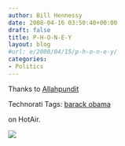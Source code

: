 ```yaml
---
author: Bill Hennessy
date: 2008-04-16 03:50:40+00:00
draft: false
title: P-H-O-N-E-Y
layout: blog
#url: e/2008/04/15/p-h-o-n-e-y/
categories:
- Politics
---
```


Thanks to [Allahpundit](https://hotair.com/archives/2008/04/15/obama-back-to-wearing-an-american-flag-pin/)

 

Technorati Tags: [barack obama](https://technorati.com/tags/barack%20obama)

 

on HotAir.

 

![](https://michellemalkin.cachefly.net/hotair.com/wp/wp-content/uploads/2008/04/obama-pin.jpg)

